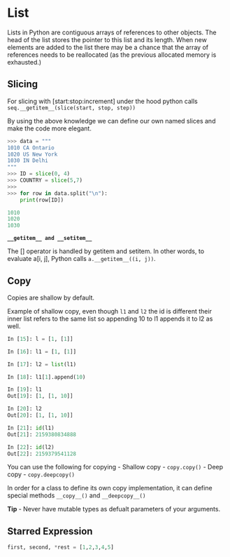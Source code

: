 # List


Lists in Python are contiguous arrays of references to other objects.
The head of the list stores the pointer to this list and its length.
When new elements are added to the list there may be a chance that the
array of references needs to be reallocated (as the previous allocated
memory is exhausted.)

## Slicing

For slicing with \[start:stop:increment\] under the hood python calls
`seq.__getitem__(slice(start, stop, step))`

By using the above knowledge we can define our own named slices and make
the code more elegant.

```python
>>> data = """
1010 CA Ontario
1020 US New York
1030 IN Delhi
"""
>>> ID = slice(0, 4)
>>> COUNTRY = slice(5,7)
>>> 
>>> for row in data.split("\n"):
    print(row[ID])

1010
1020
1030
```

**`__getitem__ and __setitem__`**

The \[\] operator is handled by getitem and setitem. In other words, to
evaluate a\[i, j\], Python calls `a.__getitem__((i, j))`.

## Copy


Copies are shallow by default.

Example of shallow copy, even though `l1` and `l2` the id is different
their inner list refers to the same list so appending 10 to l1 appends
it to l2 as well.

```python
In [15]: l = [1, [1]]

In [16]: l1 = [1, [1]]

In [17]: l2 = list(l1)

In [18]: l1[1].append(10)

In [19]: l1
Out[19]: [1, [1, 10]]

In [20]: l2
Out[20]: [1, [1, 10]]

In [21]: id(l1)
Out[21]: 2159380834888

In [22]: id(l2)
Out[22]: 2159379541128
```

You can use the following for copying - Shallow copy - `copy.copy()` -
Deep copy - `copy.deepcopy()`

In order for a class to define its own copy implementation, it can
define special methods `__copy__()` and `__deepcopy__()`

**Tip** - Never have mutable types as defualt parameters of your
arguments.

## Starred Expression


```python
first, second, *rest = [1,2,3,4,5]
```
